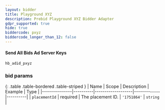 ```yaml
---
layout: bidder
title: Playground XYZ
description: Prebid Playground XYZ Bidder Adapter
gdpr_supported: true
hide: true
biddercode: pxyz
biddercode_longer_than_12: false
---
```


#### Send All Bids Ad Server Keys

`hb_adid_pxyz`

### bid params

{: .table .table-bordered .table-striped }
| Name          | Scope    | Description       | Example     | Type     |
|---------------|----------|-------------------|-------------|----------|
| `placementId` | required | The placement ID. | `'1751864'` | `string` |
